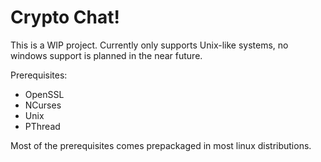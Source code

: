 # Crypto Chat!

This is a WIP project. Currently only supports Unix-like systems, no windows
support is planned in the near future.

Prerequisites:
* OpenSSL
* NCurses
* Unix
* PThread

Most of the prerequisites comes prepackaged in most linux distributions.
